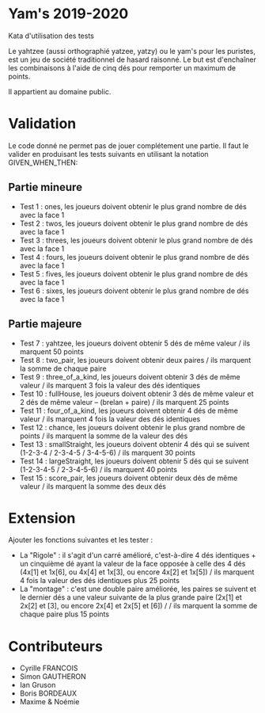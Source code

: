# Yam's 2019-2020

Kata d'utilisation des tests

Le yahtzee (aussi orthographié yatzee, yatzy) ou le yam's pour les puristes, est un jeu de société traditionnel de hasard raisonné.
Le but est d'enchaîner les combinaisons à l'aide de cinq dés pour remporter un maximum de points. 

Il appartient au domaine public.

# Validation
Le code donné ne permet pas de jouer complétement une partie. Il faut le valider en produisant les tests suivants en utilisant la notation
GIVEN_WHEN_THEN:

## Partie mineure
- Test 1  : ones, les joueurs doivent obtenir le plus grand nombre de dés avec la face 1
- Test 2  : twos, les joueurs doivent obtenir le plus grand nombre de dés avec la face 1
- Test 3  : threes, les joueurs doivent obtenir le plus grand nombre de dés avec la face 1
- Test 4  : fours, les joueurs doivent obtenir le plus grand nombre de dés avec la face 1
- Test 5  : fives, les joueurs doivent obtenir le plus grand nombre de dés avec la face 1
- Test 6  : sixes, les joueurs doivent obtenir le plus grand nombre de dés avec la face 1

## Partie majeure
- Test 7  : yahtzee, les joueurs doivent obtenir 5 dés de même valeur / ils marquent 50 points
- Test 8  : two_pair,  les joueurs doivent obtenir deux paires / ils marquent la somme de chaque paire
- Test 9  : three_of_a_kind, les joueurs doivent obtenir 3 dés de même valeur / ils marquent 3 fois la valeur des dés identiques
- Test 10 : fullHouse, les joueurs doivent obtenir 3 dés de même valeur et 2 dés de même valeur – (brelan + paire) / ils marquent 25 points
- Test 11 : four_of_a_kind, les joueurs doivent obtenir 4 dés de même valeur / ils marquent 4 fois la valeur des dés identiques
- Test 12 : chance, les joueurs doivent obtenir le plus grand nombre de points / ils marquent la somme de la valeur des dés
- Test 13 : smallStraight, les joueurs doivent obtenir 4 dés qui se suivent (1-2-3-4 / 2-3-4-5 / 3-4-5-6) / ils marquent 30 points
- Test 14 : largeStraight, les joueurs doivent obtenir 5 dés qui se suivent (1-2-3-4-5 / 2-3-4-5-6) / ils marquent 40 points
- Test 15 : score_pair, les joueurs doivent obtenir deux dés de même valeur / ils marquent la somme des deux dés

# Extension
Ajouter les fonctions suivantes et les tester :
- La "Rigole" : il s'agit d'un carré amélioré, c'est-à-dire 4 dés identiques + un cinquième dé ayant la valeur de la face 
opposée à celle des 4 dés (4x[1] et 1x[6], ou 4x[4] et 1x[3], ou encore 4x[2] et 1x[5]) / ils marquent 4 fois la valeur des dés identiques plus 25 points
- La "montage" : c'est une double paire améliorée, les paires se suivent et le dernier dés a une valeur suivante de la plus grande paire (2x[1] et 2x[2] et [3], 
ou encore 2x[4] et 2x[5] et [6]) / / ils marquent la somme de chaque paire plus 15 points

# Contributeurs
- Cyrille FRANCOIS
- Simon GAUTHERON
- Ian Gruson
- Boris BORDEAUX
- Maxime & Noémie
